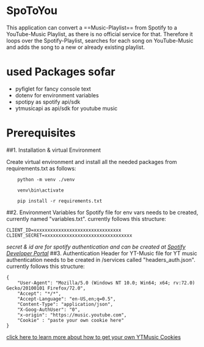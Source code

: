 # SpoToYou
This application can convert a ==Music-Playlist== from Spotify to a YouTube-Music Playlist, as there is no official service for that. Therefore it loops over the Spotify-Playlist, searches for each song on YouTube-Music and adds the song to a new or already existing playlist.

# used Packages sofar
 - pyfiglet for fancy console text
 - dotenv for environment variables
 - spotipy as spotify api/sdk
 - ytmusicapi as api/sdk for youtube music

# Prerequisites
##1.  Installation & virtual Environment

Create virtual environment and install all the needed packages from requirements.txt as follows:

```
    python -m venv ./venv
```

```
    venv\bin\activate
```

```
    pip install -r requirements.txt
```
##2. Environment Variables for Spotify
file for env vars needs to be created, currently named "variables.txt".
currently follows this structure:
```
CLIENT_ID=xxxxxxxxxxxxxxxxxxxxxxxxxxxxxxxx
CLIENT_SECRET=xxxxxxxxxxxxxxxxxxxxxxxxxxxxxxxx
 ```
*secret & id are for spotify authentication and can be created at [Spotify Developer Portal](https://developer.spotify.com/dashboard/applications)*
##3. Authentication Header for YT-Music
file for YT music authentication needs to be created in /services called "headers_auth.json".
currently follows this structure:
```
{
    "User-Agent": "Mozilla/5.0 (Windows NT 10.0; Win64; x64; rv:72.0) Gecko/20100101 Firefox/72.0",
    "Accept": "*/*",
    "Accept-Language": "en-US,en;q=0.5",
    "Content-Type": "application/json",
    "X-Goog-AuthUser": "0",
    "x-origin": "https://music.youtube.com",
    "Cookie" : "paste your own cookie here"
}
```
[click here to learn more about how to get your own YTMusic Cookies](https://ytmusicapi.readthedocs.io/en/latest/setup.html#manual-file-creation)


